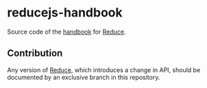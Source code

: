# reducejs-handbook
Source code of the [handbook](http://reduce.js.org) for [Reduce].

## Contribution
Any version of [Reduce],
which introduces a change in API,
should be documented by an exclusive branch in this repository.

[Reduce]: https://github.com/reducejs/reduce-web-component
